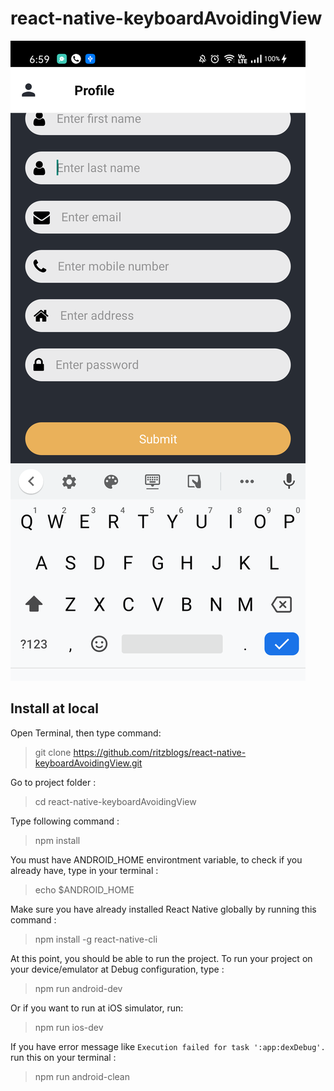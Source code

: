 # react-native-keyboardAvoidingView

![demo](https://github.com/ritzblogs/react-native-keyboardAvoidingView/blob/master/keyboardavoiding.png)  

## Install at local
Open Terminal, then type command:  
> git clone  https://github.com/ritzblogs/react-native-keyboardAvoidingView.git

Go to project folder :
> cd react-native-keyboardAvoidingView

Type following command :  
> npm install  

You must have ANDROID_HOME environtment variable, to check if you already have, type in your terminal :  
> echo $ANDROID_HOME  

Make sure you have already installed React Native globally by running this command :  
> npm install -g react-native-cli

At this point, you should be able to run the project.
To run your project on your device/emulator at Debug configuration, type :
> npm run android-dev  

Or if you want to run at iOS simulator, run:  
> npm run ios-dev
 
If you have error message like `Execution failed for task ':app:dexDebug'.` run this on your terminal :  
> npm run android-clean


